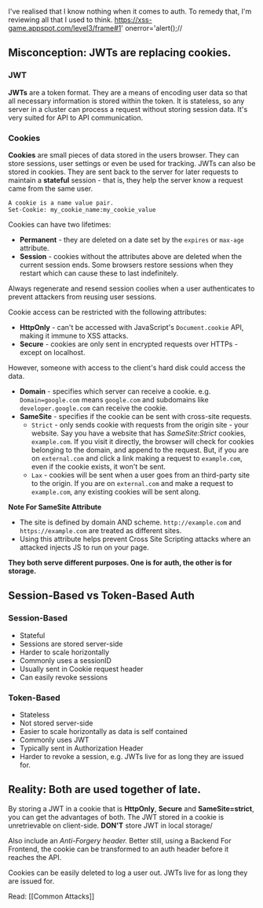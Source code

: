 I've realised that I know nothing when it comes to auth. To remedy that, I'm reviewing all that I used to think.
https://xss-game.appspot.com/level3/frame#1' onerror='alert();//
## Misconception: JWTs are replacing cookies.
### JWT
**JWTs** are a token format. They are a means of encoding user data so that all necessary information is stored within the token. It is stateless, so any server in a cluster can process a request without storing session data.
It's very suited for API to API communication.

### Cookies
**Cookies** are small pieces of data stored in the users browser. They can store sessions, user settings or even be used for tracking. JWTs can also be stored in cookies. They are sent back to the server for later requests to maintain a **stateful** session - that is, they help the server know a request came from the same user.

	A cookie is a name value pair.
	Set-Cookie: my_cookie_name:my_cookie_value

Cookies can have two lifetimes: 
- **Permanent** - they are deleted on a date set by the `expires` or `max-age` attribute.
- **Session** - cookies without the attributes above are deleted when the current session ends. Some browsers restore sessions when they restart which can cause these to last indefinitely.

Always regenerate and resend session coolies when a user authenticates to prevent attackers from reusing user sessions.

Cookie access can be restricted with the following attributes:
- **HttpOnly** - can't be accessed with JavaScript's `Document.cookie` API, making it immune to XSS attacks.
- **Secure** - cookies are only sent in encrypted requests over HTTPs - except on localhost.

However, someone with access to the client's hard disk could access the data.

- **Domain** - specifies which server can receive a cookie. e.g. `Domain=google.com` means  `google.com` and subdomains like `developer.google.com` can receive the cookie.
- **SameSite** - specifies if the cookie can be sent with cross-site requests. 
	- `Strict` - only sends cookie with requests from the origin site - your website. Say you have a website that has *SameSite:Strict* cookies, `example.com`. If you visit it directly, the browser will check for cookies belonging to the domain, and append to the request. 
	  But, if you are on `external.com` and click a link making a request to `example.com`, even if the cookie exists, it won't be sent.
	- `Lax` - cookies will be sent when a user goes from an third-party site to the origin. If you are on `external.com` and make a request to `example.com`, any existing cookies will be sent along.

**Note For SameSite Attribute**
- The site is defined by domain AND scheme. `http://example.com` and `https://example.com` are treated as different sites.
- Using this attribute helps prevent Cross Site Scripting attacks where an attacked injects JS to run on your page.

**They both serve different purposes. One is for auth, the other is for storage.**

## Session-Based vs Token-Based Auth
### Session-Based
- Stateful
- Sessions are stored server-side
- Harder to scale horizontally
- Commonly uses a sessionID
- Usually sent in Cookie request header
- Can easily revoke sessions

### Token-Based
- Stateless
- Not stored server-side
- Easier to scale horizontally as data is self contained
- Commonly uses JWT
- Typically sent in Authorization Header
- Harder to revoke a session, e.g. JWTs live for as long they are issued for.

## Reality: Both are used together of late.
By storing a JWT in a cookie that is **HttpOnly**, **Secure** and **SameSite=strict**, you can get the advantages of both. 
The JWT stored in a cookie is unretrievable on client-side. **DON'T** store JWT in local storage/

Also include an *Anti-Forgery header.* Better still, using a Backend For Frontend, the cookie can be transformed to an auth header before it reaches the API.

Cookies can be easily deleted to log a user out. JWTs live for as long they are issued for.

Read: [[Common Attacks]]